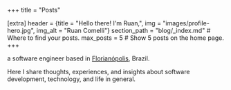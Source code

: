 +++
title = "Posts"

[extra]
header = {title = "Hello there! I'm Ruan,", img = "images/profile-hero.jpg", img_alt = "Ruan Comelli"}
section_path = "blog/_index.md"  # Where to find your posts.
max_posts = 5  # Show 5 posts on the home page.
+++

a software engineer based in [Florianópolis](https://en.wikipedia.org/wiki/Florian%C3%B3polis), Brazil.

Here I share thoughts, experiences, and insights about software development, technology, and life in general.
